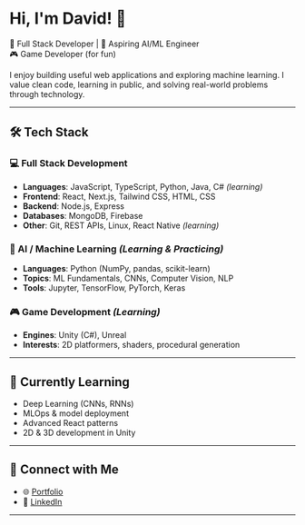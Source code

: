 # Hi, I'm David! 👋

🎯 Full Stack Developer | 🧠 Aspiring AI/ML Engineer  
🎮 Game Developer (for fun)

I enjoy building useful web applications and exploring machine learning. I value clean code, learning in public, and solving real-world problems through technology.

---

## 🛠️ Tech Stack

### 💻 Full Stack Development
- **Languages**: JavaScript, TypeScript, Python, Java, C# *(learning)*
- **Frontend**: React, Next.js, Tailwind CSS, HTML, CSS
- **Backend**: Node.js, Express
- **Databases**: MongoDB, Firebase
- **Other**: Git, REST APIs, Linux, React Native *(learning)*

### 🤖 AI / Machine Learning *(Learning & Practicing)*
- **Languages**: Python (NumPy, pandas, scikit-learn)
- **Topics**: ML Fundamentals, CNNs, Computer Vision, NLP
- **Tools**: Jupyter, TensorFlow, PyTorch, Keras

### 🎮 Game Development *(Learning)*
- **Engines**: Unity (C#), Unreal
- **Interests**: 2D platformers, shaders, procedural generation

---

## 🚧 Currently Learning
- Deep Learning (CNNs, RNNs)
- MLOps & model deployment
- Advanced React patterns
- 2D & 3D development in Unity

---

## 🔗 Connect with Me
- 🌐 [Portfolio](https://davekolian.github.io/)
- 💼 [LinkedIn](https://linkedin.com/in/davekol)  

---

<!-- ## 📌 Featured Projects
- [🌐 Full Stack Blog Platform](https://github.com/yourusername/blog-platform)  
  A MERN stack app with authentication, CRUD, and markdown editor.

- [🧠 Simple ML Classifier](https://github.com/yourusername/ml-classifier)  
  A beginner-friendly machine learning project using scikit-learn.

- [🎮 2D Platformer Game](https://github.com/yourusername/platformer-game)  
  Side-scrolling pixel art game built in Unity for fun and learning.

---
-->
